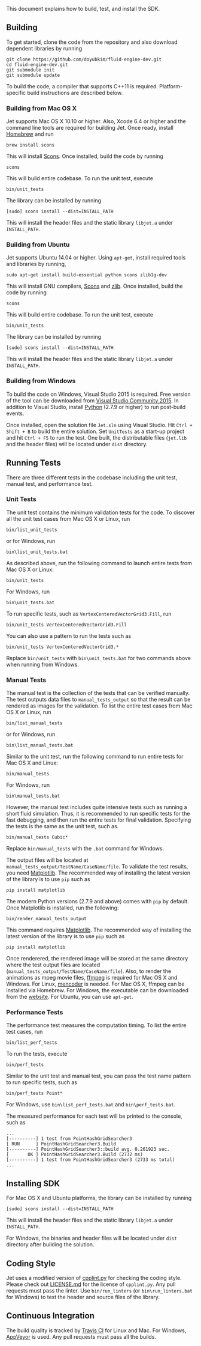 This document explains how to build, test, and install the SDK.

## Building
To get started, clone the code from the repository and also download dependent libraries by running

```
git clone https://github.com/doyubkim/fluid-engine-dev.git
cd fluid-engine-dev.git
git submodule init
git submodule update
```

To build the code, a compiler that supports C++11 is required. Platform-specific build instructions are described below.

### Building from Mac OS X

Jet supports Mac OS X 10.10 or higher. Also, Xcode 6.4 or higher and the command line tools are required for building Jet. Once ready, install [Homebrew](http://brew.sh) and run

```
brew install scons
```

This will install [Scons](http://scons.org/). Once installed, build the code by running

```
scons
```

This will build entire codebase. To run the unit test, execute

```
bin/unit_tests
```

The library can be installed by running

```
[sudo] scons install --dist=INSTALL_PATH
```

This will install the header files and the static library `libjet.a` under `INSTALL_PATH`.

### Building from Ubuntu

Jet supports Ubuntu 14.04 or higher. Using `apt-get`, install required tools and libraries by running,

```
sudo apt-get install build-essential python scons zlib1g-dev
```

This will install GNU compilers, [Scons](http://scons.org/) and [zlib](www.zlib.net). Once installed, build the code by running

```
scons
```

This will build entire codebase. To run the unit test, execute

```
bin/unit_tests
```

The library can be installed by running

```
[sudo] scons install --dist=INSTALL_PATH
```

This will install the header files and the static library `libjet.a` under `INSTALL_PATH`.

### Building from Windows

To build the code on Windows, Visual Studio 2015 is required. Free version of the tool can be downloaded from [Visual Studio Community 2015](https://www.visualstudio.com/en-us/products/visual-studio-community-vs.aspx). In addition to Visual Studio, install [Python](https://www.python.org/) (2.7.9 or higher) to run post-build events.

Once installed, open the solution file `Jet.sln` using Visual Studio. Hit `Ctrl + Shift + B` to build the entire solution. Set `UnitTests` as a start-up project and hit `Ctrl + F5` to run the test. One built, the distributable files (`jet.lib` and the header files) will be located under `dist` directory.

## Running Tests

There are three different tests in the codebase including the unit test, manual test, and performance test.

### Unit Tests

The unit test contains the minimum validation tests for the code. To discover all the unit test cases from Mac OS X or Linux, run

```
bin/list_unit_tests
```

or for Windows, run

```
bin\list_unit_tests.bat
```

As described above, run the following command to launch entire tests from Mac OS X or Linux:

```
bin/unit_tests
```

For Windows, run

```
bin\unit_tests.bat
```

To run specific tests, such as `VertexCenteredVectorGrid3.Fill`, run

```
bin/unit_tests VertexCenteredVectorGrid3.Fill
```

You can also use a pattern to run the tests such as

```
bin/unit_tests VertexCenteredVectorGrid3.*
```

Replace `bin/unit_tests` with `bin\unit_tests.bat` for two commands above when running from Windows.

### Manual Tests

The manual test is the collection of the tests that can be verified manually. The test outputs data files to `manual_tests_output` so that the result can be rendered as images for the validation. To list the entire test cases from Mac OS X or Linux, run

```
bin/list_manual_tests
```

or for Windows, run

```
bin\list_manual_tests.bat
```

Similar to the unit test, run the following command to run entire tests for Mac OS X and Linux:

```
bin/manual_tests
```

For Windows, run

```
bin\manual_tests.bat
```

However, the manual test includes quite intensive tests such as running a short fluid simulation. Thus, it is recommended to run specific tests for the fast debugging, and then run the entire tests for final validation. Specifying the tests is the same as the unit test, such as.

```
bin/manual_tests Cubic*
```

Replace `bin/manual_tests` with the `.bat` command for Windows.


The output files will be located at `manual_tests_output/TestName/CaseName/file`. To validate the test results, you need [Matplotlib](http://matplotlib.org/). The recommended way of installing the latest version of the library is to use `pip` such as

```
pip install matplotlib
```

The modern Python versions (2.7.9 and above) comes with `pip` by default. Once Matplotlib is installed, run the following:


```
bin/render_manual_tests_output
```

This command requires [Matplotlib](http://matplotlib.org/). The recommended way of installing the latest version of the library is to use `pip` such as

```
pip install matplotlib
```

Once renderered, the rendered image will be stored at the same directory where the test output files are located (`manual_tests_output/TestName/CaseName/file`). Also, to render the animations as mpeg movie files, [ffmpeg](https://www.ffmpeg.org/) is required for Mac OS X and Windows. For Linux, [mencoder](http://www.mplayerhq.hu/) is needed. For Mac OS X, ffmpeg can be installed via Homebrew. For Windows, the executable can be downloaded from the [website](https://www.ffmpeg.org/). For Ubuntu, you can use `apt-get`.

### Performance Tests

The performance test measures the computation timing. To list the entire test cases, run

```
bin/list_perf_tests
```

To run the tests, execute

```
bin/perf_tests
```

Similar to the unit test and manual test, you can pass the test name pattern to run specific tests, such as

```
bin/perf_tests Point*
```

For Windows, use `bin\list_perf_tests.bat` and `bin\perf_tests.bat`.

The measured performance for each test will be printed to the console, such as

```
...
[----------] 1 test from PointHashGridSearcher3
[ RUN      ] PointHashGridSearcher3.Build
[----------] PointHashGridSearcher3::build avg. 0.261923 sec.
[       OK ] PointHashGridSearcher3.Build (2732 ms)
[----------] 1 test from PointHashGridSearcher3 (2733 ms total)
...
```

## Installing SDK

For Mac OS X and Ubuntu platforms, the library can be installed by running

```
[sudo] scons install --dist=INSTALL_PATH
```

This will install the header files and the static library `libjet.a` under `INSTALL_PATH`.

For Windows, the binaries and header files will be located under `dist` directory after building the solution.


## Coding Style

Jet uses a modified version of [cpplint.py](https://github.com/google/styleguide/tree/gh-pages/cpplint) for checking the coding style. Please check out [LICENSE.md](https://github.com/doyubkim/fluid-engine-dev/blob/master/LICENSE.md) for the license of `cpplint.py`. Any pull requests must pass the linter. Use `bin/run_linters` (or `bin\run_linters.bat` for Windows) to test the header and source files of the library.

## Continuous Integration

The build quality is tracked by [Travis CI](https://travis-ci.org/doyubkim/fluid-engine-dev) for Linux and Mac. For Windows, [AppVeyor](https://ci.appveyor.com/project/doyubkim/fluid-engine-dev) is used. Any pull requests must pass all the builds.
